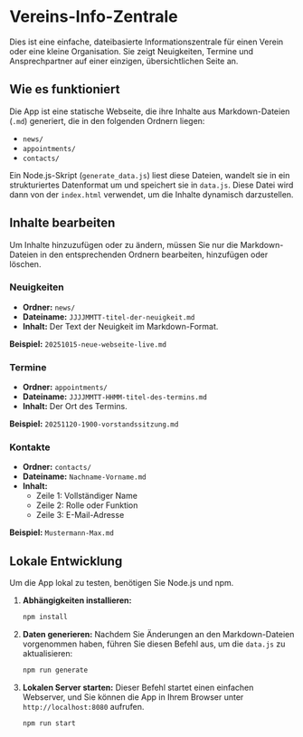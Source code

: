 # Vereins-Info-Zentrale

Dies ist eine einfache, dateibasierte Informationszentrale für einen Verein oder eine kleine Organisation. Sie zeigt Neuigkeiten, Termine und Ansprechpartner auf einer einzigen, übersichtlichen Seite an.

## Wie es funktioniert

Die App ist eine statische Webseite, die ihre Inhalte aus Markdown-Dateien (`.md`) generiert, die in den folgenden Ordnern liegen:

- `news/`
- `appointments/`
- `contacts/`

Ein Node.js-Skript (`generate_data.js`) liest diese Dateien, wandelt sie in ein strukturiertes Datenformat um und speichert sie in `data.js`. Diese Datei wird dann von der `index.html` verwendet, um die Inhalte dynamisch darzustellen.

## Inhalte bearbeiten

Um Inhalte hinzuzufügen oder zu ändern, müssen Sie nur die Markdown-Dateien in den entsprechenden Ordnern bearbeiten, hinzufügen oder löschen.

### Neuigkeiten

- **Ordner:** `news/`
- **Dateiname:** `JJJJMMTT-titel-der-neuigkeit.md`
- **Inhalt:** Der Text der Neuigkeit im Markdown-Format.

**Beispiel:** `20251015-neue-webseite-live.md`

### Termine

- **Ordner:** `appointments/`
- **Dateiname:** `JJJJMMTT-HHMM-titel-des-termins.md`
- **Inhalt:** Der Ort des Termins.

**Beispiel:** `20251120-1900-vorstandssitzung.md`

### Kontakte

- **Ordner:** `contacts/`
- **Dateiname:** `Nachname-Vorname.md`
- **Inhalt:**
  - Zeile 1: Vollständiger Name
  - Zeile 2: Rolle oder Funktion
  - Zeile 3: E-Mail-Adresse

**Beispiel:** `Mustermann-Max.md`

## Lokale Entwicklung

Um die App lokal zu testen, benötigen Sie Node.js und npm.

1. **Abhängigkeiten installieren:**
   ```bash
   npm install
   ```

2. **Daten generieren:**
   Nachdem Sie Änderungen an den Markdown-Dateien vorgenommen haben, führen Sie diesen Befehl aus, um die `data.js` zu aktualisieren:
   ```bash
   npm run generate
   ```

3. **Lokalen Server starten:**
   Dieser Befehl startet einen einfachen Webserver, und Sie können die App in Ihrem Browser unter `http://localhost:8080` aufrufen.
   ```bash
   npm run start
   ```